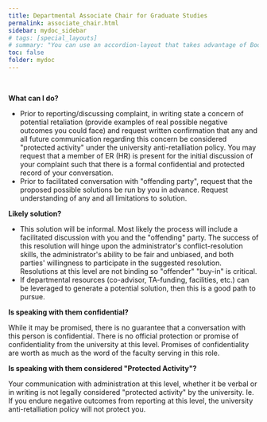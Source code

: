 ```yaml
---
title: Departmental Associate Chair for Graduate Studies
permalink: associate_chair.html
sidebar: mydoc_sidebar
# tags: [special_layouts]
# summary: "You can use an accordion-layout that takes advantage of Bootstrap styling. This is useful for an FAQ page."
toc: false
folder: mydoc
---
```


<p>&nbsp;</p>

<p><b>What can I do?</b></p>
   <p><ul>
	<li>Prior to reporting/discussing complaint, in writing state a concern of potential retaliation (provide examples of real possible negative outcomes you could face) and request written confirmation that any and all future communication regarding this concern be considered "protected activity" under the university anti-retalliation policy. You may request that a member of ER (HR) is present for the initial discussion of your complaint such that there is a formal confidential and protected record of your conversation.</li>
	<li>Prior to facilitated conversation with "offending party", request that the proposed possible solutions be run by you in advance. Request understanding of any and all limitations to solution.</li>
    </ul></p>

<p><b>Likely solution?</b></p>
   <p><ul>
	<li>This solution will be informal. Most likely the process will include a facilitated discussion with you and the "offending" party. The success of this resolution will hinge upon the administrator's conflict-resolution skills, the administrator's ability to be fair and unbiased, and both parties' willingness to participate in the suggested resolution. Resolutions at this level are not binding so "offender" "buy-in" is critical.</li>
	<li>If departmental resources (co-advisor, TA-funding, facilities, etc.) can be leveraged to generate a potential solution, then this is a good path to pursue.</li>
    </ul></p>

<p><b>Is speaking with them confidential?</b></p>
   <p class="answer">While it may be promised, there is no guarantee that a conversation with this person is confidential. There is no official protection or promise of confidentiality from the university at this level. Promises of confidentiality are worth as much as the word of the faculty serving in this role.</p>

<p><b>Is speaking with them considered "Protected Activity"?</b></p>
   <p class="answer">Your communication with administration at this level, whether it be verbal or in writing is not legally considered "protected activity" by the university. Ie. If you endure negative outcomes from reporting at this level, the university anti-retalliation policy will not protect you.</p>
